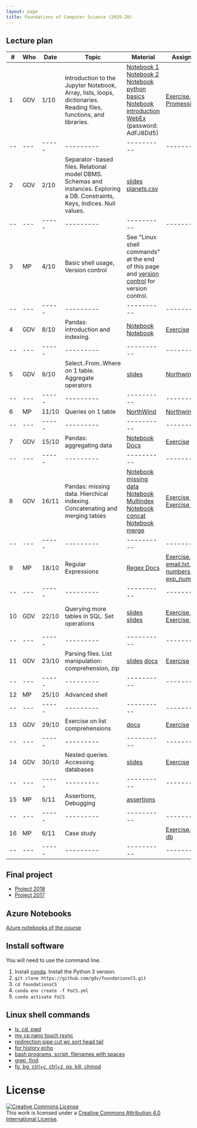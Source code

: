 ```yaml
---
layout: page
title: Foundations of Computer Science (2019-20)
---
```


## Lecture plan


| #  | Who | Date  |Topic      | Material   | Assignments   | Solutions | 
| -- | --- | ----- | --------- | ---------- | ------------- | --------- |
| 1 | GDV | 1/10 | Introduction to the Jupyter Notebook, Array, lists, loops, dictionaries. Reading files, functions, and libraries.  | [Notebook 1](https://jakevdp.github.io/PythonDataScienceHandbook/01.00-ipython-beyond-normal-python.html) [Notebook 2](https://github.com/gdv/EngComp/blob/master/modules/1_offtheground/1_Interacting_with_Python.ipynb) [Notebook python basics](https://nbviewer.jupyter.org/github/gdv/foundationsCS/blob/master/py-01-basics.ipynb) [Notebook introduction](https://nbviewer.jupyter.org/github/gdv/foundationsCS/blob/master/py-02-intro-notebook.ipynb) [WebEx](https://unimib.webex.com/unimib/j.php?MTID=m1927376b10d166bbfd9fa211b65f237e) (password: AdFJ8Dd5) | [Exercise](https://github.com/gdv/foundationsCS/blob/master/ex-01-DictFilesFunc.ipynb), [PromessiSposi.txt](https://github.com/gdv/foundationsCS/blob/master/ex-data/PromessiSposi.txt)  |         [Solution Part 1](https://github.com/gdv/foundationsCS/blob/master/ex-01-DictFilesFunc-solution-full.ipynb)                   |
| -- | --- | ----- | --------- | ---------- | ------------- | --------- |
| 2 | GDV | 2/10 | Separator-based files. Relational model DBMS. Schemas and instances. Exploring a DB. Constraints, Keys, Indices. Null values. | [slides](https://github.com/gdv/introduction_to_relational_databases/raw/master/01-intro.pdf) [planets.csv](https://raw.githubusercontent.com/mwaskom/seaborn-data/master/planets.csv) |  |
| -- | --- | ----- | --------- | ---------- | ------------- | --------- |
| 3 | MP | 4/10 |  Basic shell usage, Version control | See "Linux shell commands" at the end of this page and [version control](http://swcarpentry.github.io/git-novice/) for version control. | 
| -- | --- | ----- | --------- | ---------- | ------------- | --------- |
| 4 | GDV | 8/10 | Pandas: introduction and indexing.              | [Notebook](https://jakevdp.github.io/PythonDataScienceHandbook/03.01-introducing-pandas-objects.html) [Notebook](https://jakevdp.github.io/PythonDataScienceHandbook/03.02-data-indexing-and-selection.html)                                | [Exercise](py-04-pandas)                                         | [Solution](https://nbviewer.jupyter.org/github/gdv/foundationsCS/blob/master/py-04-pandas.ipynb)             |
| -- | --- | ----- | --------- | ---------- | ------------- | --------- |
| 5 | GDV | 9/10 | Select..From..Where on 1 table. Aggregate operators           | [slides](https://github.com/gdv/introduction_to_relational_databases/raw/master/02-sql-single-table.pdf) | [Northwind 1](sql-01-sfw)                                         | [Solution](https://github.com/gdv/foundationsCS/blob/master/sql-01-sfw.sql)                | 
| -- | --- | ----- | --------- | ---------- | ------------- | --------- |
| 6 | MP | 11/10 | Queries on 1 table                | [NorthWind](https://github.com/gdv/foundationsCS/raw/master/ex-data/Northwind.fix.sqlite) | [Northwind 2](sql-02-sfw-group-by)  | [Solution](https://github.com/gdv/foundationsCS/blob/master/sql-02-groupby.sql)               | 
| -- | --- | ----- | --------- | ---------- | ------------- | --------- |
| 7 | GDV | 15/10 | Pandas: aggregating data               | [Notebook](https://jakevdp.github.io/PythonDataScienceHandbook/03.08-aggregation-and-grouping.html) [Docs](http://pandas.pydata.org/pandas-docs/stable/groupby.html)                                     | [Exercise](py-05-groupby)                                         | [Solution](https://nbviewer.jupyter.org/github/gdv/foundationsCS/blob/master/py-05-groupby.ipynb)             | 
| -- | --- | ----- | --------- | ---------- | ------------- | --------- |
| 8 | GDV | 16/11 | Pandas: missing data. Hierchical indexing. Concatenating and merging tables | [Notebook missing data](https://jakevdp.github.io/PythonDataScienceHandbook/03.04-missing-values.html) [Notebook Multindex](https://jakevdp.github.io/PythonDataScienceHandbook/03.05-hierarchical-indexing.html) [Notebook concat](https://jakevdp.github.io/PythonDataScienceHandbook/03.06-concat-and-append.html) [Notebook merge](https://jakevdp.github.io/PythonDataScienceHandbook/03.07-merge-and-join.html)  | [Exercise 1](py-07-multindex)  [Exercise 2](py-08-merging)  | [Solution 1](https://nbviewer.jupyter.org/github/gdv/foundationsCS/blob/master/py-07-multindex.ipynb) [Solution 2](https://nbviewer.jupyter.org/github/gdv/foundationsCS/blob/master/py-08-merging.ipynb) |
| -- | --- | ----- | --------- | ---------- | ------------- | --------- |
| 9 | MP | 18/10 |  Regular Expressions               | [Regex Docs](https://docs.python.org/3/howto/regex.html)                                                   | [Exercise](https://github.com/gdv/foundationsCS/blob/master/ex-02-RE.ipynb), [email.txt](https://github.com/gdv/foundationsCS/blob/master/ex-data/email.txt), [numbers.txt](https://github.com/gdv/foundationsCS/blob/master/ex-data/numbers.txt), [exp_nums.txt](https://github.com/gdv/foundationsCS/blob/master/ex-data/exp_nums.txt) | [Solution Part 1](https://github.com/gdv/foundationsCS/blob/master/ex-02-RE-solution-part1.ipynb) [Full Solution](https://github.com/gdv/foundationsCS/blob/master/ex-02-RE-solution-full.ipynb) |
| -- | --- | ----- | --------- | ---------- | ------------- | --------- |
| 10 | GDV | 22/10 | Querying more tables in SQL. Set operations  | [slides](https://github.com/gdv/introduction_to_relational_databases/raw/master/03-sql-more-tables.pdf)  [slides](https://github.com/gdv/introduction_to_relational_databases/raw/master/04-set-operations.pdf)                                           | [Exercise 1](sql-03-join-1) [Exercise 2](sql-04-join-2)   | [Solution 1](https://github.com/gdv/foundationsCS/blob/master/sql-03-join-1.sql) [Solution 2](https://github.com/gdv/foundationsCS/blob/master/sql-04-join-2.sql)           |
| -- | --- | ----- | --------- | ---------- | ------------- | --------- |
| 11 | GDV | 23/10 | Parsing files. List manipulation: comprehension, zip           | [slides](https://github.com/gdv/foundationsCS/raw/master/slides/07-read_csv.pdf) [docs](http://pandas.pydata.org/pandas-docs/stable/generated/pandas.read_csv.html)                                     | [Exercise](py-09-Apache)                                         | [Solution](https://nbviewer.jupyter.org/github/gdv/foundationsCS/blob/master/py-09-Apache.ipynb)             | 
| -- | --- | ----- | --------- | ---------- | ------------- | --------- |
| 12 | MP | 25/10 | Advanced shell          |                                        |
| -- | --- | ----- | --------- | ---------- | ------------- | --------- |
| 13 | GDV | 29/10 | Exercise on list comprehensions              | [docs](https://docs.python.org/3/tutorial/datastructures.html)                                                  | [Exercise](py-11-f1)                                          | [Solution](https://nbviewer.jupyter.org/github/gdv/foundationsCS/blob/master/py-11-f1.ipynb)              | 
| -- | --- | ----- | --------- | ---------- | ------------- | --------- |
| 14 | GDV | 30/10 | Nested queries. Accessing databases             | [slides](https://github.com/gdv/introduction_to_relational_databases/raw/master/05-nested-queries.pdf)                                                | [Exercise](sql-05-nested) [Exercise](py-13-employees)                                     | [Solution](https://nbviewer.jupyter.org/github/gdv/foundationsCS/blob/master/py-13-employees.ipynb)             |
| -- | --- | ----- | --------- | ---------- | ------------- | --------- |
| 15 | MP | 5/11 | Assertions, Debugging             | [assertions](http://swcarpentry.github.io/python-novice-inflammation/08-defensive/)                                        | 
| -- | --- | ----- | --------- | ---------- | ------------- | --------- |
| 16 | MP | 6/11  | Case study                 |                                                          | [Exercise](py-14-fifa), [fifa18 db](https://github.com/gdv/foundationsCS/blob/master/ex-data/fifa18/)                                      | [Solution](https://nbviewer.jupyter.org/github/gdv/foundationsCS/blob/master/py-14-fifa-solution.ipynb)                          | 
| -- | --- | ----- | --------- | ---------- | ------------- | --------- |


## Final project

* [Project 2018](2018-project)
* [Project 2017](2017-project)


## Azure Notebooks

[Azure notebooks of the course](https://notebooks.azure.com/gianluca-dellavedova/projects/foundationsCS-2019)

## Install software

You will need to use the command line.


1.  Install [conda](https://conda.io/projects/conda/en/latest/user-guide/install/index.html). Install the Python 3 version.
1.  `git clone https://github.com/gdv/foundationsCS.git`
1.  `cd foundationsCS`
1.  `conda env create -f FoCS.yml`
1.  `conda activate FoCS`


## Linux shell commands

* [ls, cd, pwd](https://asciinema.org/a/197295)
* [mv cp nano touch rsync](https://asciinema.org/a/197355)
* [redirection pipe cut wc sort head tail](https://asciinema.org/a/197358)
* [for history echo](https://asciinema.org/a/197360)
* [bash programs, script, filenames with spaces](https://asciinema.org/a/197363)
* [grep, find](https://asciinema.org/a/197364)
* [fg, bg, ctrl+c, ctrl+z, ps, kill, chmod](https://asciinema.org/a/197590)

# License


<a rel="license" href="http://creativecommons.org/licenses/by/4.0/"><img alt="Creative Commons License" style="border-width:0" src="https://i.creativecommons.org/l/by/4.0/88x31.png" /></a><br />This work is licensed under a <a rel="license" href="http://creativecommons.org/licenses/by/4.0/">Creative Commons Attribution 4.0 International License</a>.
